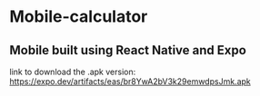 # Mobile-calculator

## Mobile built using React Native and Expo

link to download the .apk version: https://expo.dev/artifacts/eas/br8YwA2bV3k29emwdpsJmk.apk
